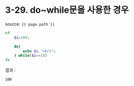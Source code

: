 # 3-29. do~while문을 사용한 경우

source: `{{ page.path }}`

```php
<?
	$i=100;

	do{
		echo $i."<br>";
	} while($i<=10)
?>
```


결과 :
```
100
```
